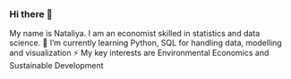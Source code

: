### Hi there 👋
My name is Nataliya. I am an economist skilled in statistics and data science.
🌱 I’m currently learning Python, SQL for handling data, modelling and visualization
⚡ My key interests are Environmental Economics and Sustainable Development

<!--
**aparinatali/aparinatali** is a ✨ _special_ ✨ repository because its `README.md` (this file) appears on your GitHub profile.

Here are some ideas to get you started:

- 🔭 I’m currently working on ...
-  ...
- 👯 I’m looking to collaborate on ...
- 🤔 I’m looking for help with ...
- 💬 Ask me about ...
- 📫 How to reach me: ...
- 😄 Pronouns: ...
-  Fun fact: ...
-->
